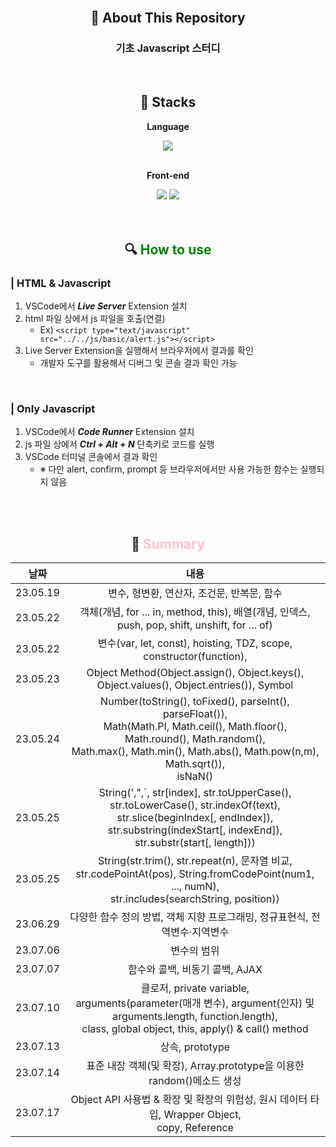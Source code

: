 <div align="center">

<br>

## 💬 About This Repository

<p>
<h3>기초 Javascript 스터디</h3>
</p>

<br>

## 🔨 Stacks

<div>
    <!-- Language -->
    <p><strong>Language</strong></p>
    <div>
        <img src="https://img.shields.io/badge/Javascript-F7DF1E?style=for-the-badge&logo=Javascript&logoColor=black"> 
    </div>

   <br>

   <!-- Front-end -->
   <p><strong>Front-end</strong></p>
   <div>
        <img src="https://img.shields.io/badge/html5-E34F26?style=for-the-badge&logo=html5&logoColor=white"> 
        <img src="https://img.shields.io/badge/css-1572B6?style=for-the-badge&logo=css3&logoColor=white">
   </div>
</div>

<br>
<br>

## 🔍 <font color="green">__How to use__</font>
<div align="left">

### | __HTML & Javascript__
1. VSCode에서 **_Live Server_** Extension 설치
2. html 파일 상에서 js 파일을 호출(연결)
    - Ex) ```<script type="text/javascript" src="../../js/basic/alert.js"></script>```
3. Live Server Extension을 실행해서 브라우저에서 결과를 확인
    - 개발자 도구를 활용해서 디버그 및 콘솔 결과 확인 가능

<br>

### | __Only Javascript__
1. VSCode에서 **_Code Runner_** Extension 설치
2. js 파일 상에서 **_Ctrl + Alt + N_** 단축키로 코드를 실행
3. VSCode 터미널 콘솔에서 결과 확인
    - ※ 다만 alert, confirm, prompt 등 브라우저에서만 사용 가능한 함수는 실행되지 않음

</div>

<br>
<br>

## 📖 <font color="pink">**Summary**</font>

|날짜|내용
|:---:|:---:|
|23.05.19|변수, 형변환, 연산자, 조건문, 반복문, 함수|
|23.05.22|객체(개념, for ... in, method, this), 배열(개념, 인덱스, push, pop, shift, unshift, for ... of)|
|23.05.22|변수(var, let, const), hoisting, TDZ, scope, constructor(function), |
|23.05.23|Object Method(Object.assign(), Object.keys(), Object.values(), Object.entries()), Symbol|
|23.05.24|Number(toString(), toFixed(), parseInt(), parseFloat()), <br> Math(Math.PI, Math.ceil(), Math.floor(), Math.round(), Math.random(), <br>Math.max(), Math.min(), Math.abs(), Math.pow(n,m), Math.sqrt()), <br> isNaN() |
|23.05.25|String(',",`, str[index], str.toUpperCase(), str.toLowerCase(), str.indexOf(text), <br> str.slice(beginIndex[, endIndex]), str.substring(indexStart[, indexEnd]), str.substr(start[, length]))|
|23.05.25|String(str.trim(), str.repeat(n), 문자열 비교, <br> str.codePointAt(pos), String.fromCodePoint(num1, ..., numN), <br>str.includes(searchString, position))|
|23.06.29|다양한 함수 정의 방법, 객체 지향 프로그래밍, 정규표현식, 전역변수·지역변수|
|23.07.06|변수의 범위|
|23.07.07|함수와 콜백, 비동기 콜백, AJAX|
|23.07.10|클로저, private variable,<br> arguments(parameter(매개 변수), argument(인자) 및 arguments.length, function.length),<br>class, global object, this, apply() & call() method<br>|
|23.07.13|상속, prototype|
|23.07.14|표준 내장 객체(및 확장), Array.prototype을 이용한 random()메소드 생성|
|23.07.17|Object API 사용법 & 확장 및 확장의 위험성, 원시 데이터 타입, Wrapper Object,<br>copy, Reference|